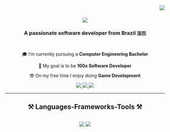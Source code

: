 <img align="right" src="https://visitor-badge.laobi.icu/badge?page_id=devpedrofurquim.devpedrofurquim" />

<h1 align="center">
    <img src="https://readme-typing-svg.herokuapp.com/?font=Righteous&size=35&center=true&vCenter=true&width=500&height=70&duration=4000&lines=Hi+There!+👋;+I'm+Pedro+Furquim!;" />
</h1>

<h3 align="center">A passionate software developer from Brazil 🇧🇷</h3>

<br/>

<div align="center">
 
🎓 I’m currently pursuing a **Computer Engineering Bachelor**

🎯 My goal is to be **100x Software Developer**
 
😎 On my free time I enjoy doing **Game Development**

 </div>
 
<div align="center"> 
  <a href="mailto:pedrofurquim.dev@gmail.com">
    <img src="https://img.shields.io/badge/Gmail-333333?style=for-the-badge&logo=gmail&logoColor=red" />
  </a>
  <a href="https://linkedin.com/in/pedro-furquim-dev" target="_blank">
    <img src="https://img.shields.io/badge/LinkedIn-0077B5?style=for-the-badge&logo=linkedin&logoColor=white" target="_blank" />
  </a>
  <a href="https://devpedrofurquim.github.io" target="_blank">
     <img src="https://img.shields.io/badge/Portfolio-FF5722?style=for-the-badge&logo=todoist&logoColor=white" target="_blank" /> <!-- sqlite, safari, google-chrome are other good icon options -->
  </a>
</div>

 <hr/>
 
<h2 align="center">⚒️ Languages-Frameworks-Tools ⚒️</h2>
<br/>
<div align="center">
    <img src="https://skillicons.dev/icons?i=javascript,typescript,nodejs,express,react,nextjs,tailwind,figma,godot" />
    <img src="https://skillicons.dev/icons?i=vscode,git,github,python,flask,firebase,mongodb,linux,mysql,postgresql" />
  <br>
</div>
